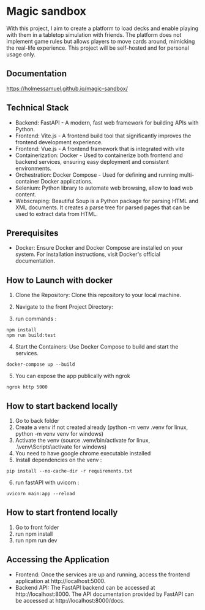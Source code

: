 # Magic sandbox

With this project, I aim to create a platform to load decks and enable playing with them in a tabletop simulation with friends. The platform does not implement game rules but allows players to move cards around, mimicking the real-life experience. This project will be self-hosted and for personal usage only.

## Documentation

https://holmessamuel.github.io/magic-sandbox/

## Technical Stack

-   Backend: FastAPI - A modern, fast web framework for building APIs with Python.
-   Frontend: Vite.js - A frontend build tool that significantly improves the frontend development experience.
-   Frontend: Vue.js - A frontend framework that is integrated with vite
-   Containerization: Docker - Used to containerize both frontend and backend services, ensuring easy deployment and consistent environments.
-   Orchestration: Docker Compose - Used for defining and running multi-container Docker applications.
-   Selenium: Python library to automate web browsing, allow to load web content.
-   Webscraping: Beautiful Soup is a Python package for parsing HTML and XML documents. It creates a parse tree for parsed pages that can be used to extract data from HTML.

## Prerequisites

-   Docker: Ensure Docker and Docker Compose are installed on your system. For installation instructions, visit Docker's official documentation.

## How to Launch with docker

1. Clone the Repository: Clone this repository to your local machine.

2. Navigate to the front Project Directory:

3. run commands :

```
npm install
npm run build:test
```

4. Start the Containers: Use Docker Compose to build and start the services.

```
docker-compose up --build
```
5. You can expose the app publically with ngrok 

```
ngrok http 5000
```

## How to start backend locally

1. Go to back folder
2. Create a venv if not created already (python -m venv .venv for linux, python -m venv venv for windows)
3. Activate the venv (source .venv/bin/activate for linux, .\venv\Scripts\activate for windows)
4. You need to have google chrome executable installed
5. Install dependencies on the venv :
```
pip install --no-cache-dir -r requirements.txt
```
6. run fastAPI with uvicorn : 
```
uvicorn main:app --reload
```

## How to start frontend locally

1. Go to front folder
2. run npm install
3. run npm run dev

## Accessing the Application

- Frontend: Once the services are up and running, access the frontend application at http://localhost:5000.
- Backend API: The FastAPI backend can be accessed at http://localhost:8000. The API documentation provided by FastAPI can be accessed at http://localhost:8000/docs.
